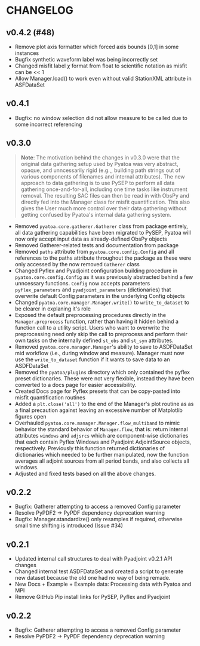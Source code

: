 # CHANGELOG

## v0.4.2 (#48)

- Remove plot axis formatter which forced axis bounds [0,1] in some instances
- Bugfix synthetic waveform label was being incorrectly set
- Changed misfit label $\chi$ format from float to scientific notation as misfit can be << 1
- Allow Manager.load() to work even without valid StationXML attribute in ASFDataSet


## v0.4.1

- Bugfix: no window selection did not allow measure to be called due to some
  incorrect referencing

## v0.3.0

>__Note__: The motivation behind the changes in v0.3.0 were that the original 
> data gathering setup used by Pyatoa was very abstract, opaque, and 
> unncessarily rigid (e.g.,, building path strings out of various components of
> filenames and internal attributes). The new approach to data gathering is to
> use PySEP to perform all data gathering once-and-for-all, including one time
> tasks like instrument removal. The resulting SAC files can then be read in 
> with ObsPy and directly fed into the Manager class for misfit quantification.
> This also gives the User much more control over their data gathering without
> getting confused by Pyatoa's internal data gathering system. 

- Removed ``pyatoa.core.gatherer.Gatherer`` class from package entirely, all 
  data gathering capabilities have been migrated to PySEP, Pyatoa will now only 
  accept input data as already-defined ObsPy objects
- Removed Gatherer-related tests and documentation from package
- Removed ``paths`` attribute from ``pyatoa.core.config.Config`` and all 
  references to the paths attribute throughout the package as these were only
  accessed by the now removed ``Gatherer`` class
- Changed Pyflex and Pyadjoint configuration building procedure in
  ``pyatoa.core.config.Config`` as it was previously abstracted behind a few 
  unncessary functions. ``Config`` now accepts parameters ``pyflex_parameters``
  and ``pyadjoint_parameters`` (dictionaries) that overwrite default Config
  parameters in the underlying Config objects
- Changed ``pyatoa.core.manager.Manager.write()`` to ``write_to_dataset`` to be
  clearer in explaning it's role
- Exposed the default preprocessing procedures directly in the
  ``Manager.preprocess`` function, rather than having it hidden behind a 
  function call to a utility script. Users who want to overwrite the  
  preprocessing need only skip the call to preprocess and perform their own
  tasks on the internally defined ``st_obs`` and ``st_syn`` attributes.
- Removed ``pyatoa.core.manager.Manager``'s ability to save to ASDFDataSet mid
  workflow (i.e., during window and measure). Manager must now use the 
  ``write_to_dataset`` function if it wants to save data to an ASDFDataSet
- Removed the ``pyatoa/plugins`` directory which only contained the pyflex
  preset dictionaries. These were not very flexible, instead they have been
  converted to a docs page for easier accessibility.
- Created Docs page for Pyflex presets that can be copy-pasted into misfit 
  quantification routines
- Added a ``plt.close('all')`` to the end of the Manager's plot routine as
  as a final precaution against leaving an excessive number of Matplotlib 
  figures open
- Overhauled ``pyatoa.core.manager.Manager.flow_multiband`` to mimic behavior 
  the standard behavior of ``Manager.flow``, that is: return internal attributes
  ``windows`` and ``adjsrcs`` which are component-wise dictionaries that each
  contain Pyflex Windows and Pyadjoint AdjointSource objects, respectively. 
  Previously this function returned dictionaries of dictionaries which needed 
  to be further manipulated, now the function averages all adjoint sources 
  from all period bands, and also collects all windows.
- Adjusted and fixed tests based on all the above changes.

## v0.2.2

- Bugfix: Gatherer attempting to access a removed Config parameter
- Resolve PyPDF2 -> PyPDF dependency deprecation warning
- Bugfix: Manager.standardize() only resamples if required, otherwise small time shifting is introduced (Issue \#34)

## v0.2.1

- Updated internal call structures to deal with Pyadjoint v0.2.1 API changes
- Changed internal test ASDFDataSet and created a script to generate new dataset
  because the old one had no way of being remade.
- New Docs + Example + Example data: Processing data with Pyatoa and MPI
- Remove GitHub Pip install links for PySEP, Pyflex and Pyadjoint

## v0.2.2

- Bugfix: Gatherer attempting to access a removed Config parameter
- Resolve PyPDF2 -> PyPDF dependency deprecation warning
